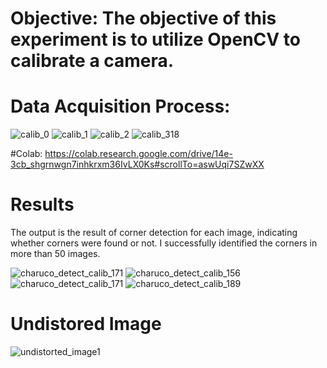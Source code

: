 
# Objective: The objective of this experiment is to utilize OpenCV to calibrate a camera.

# Data Acquisition Process:

![calib_0](https://github.com/user-attachments/assets/1413d02b-c47d-4b48-b218-79d77eb033a3)
![calib_1](https://github.com/user-attachments/assets/d9d4ee60-8b5b-4f7a-876d-0afe3f7c3918)
![calib_2](https://github.com/user-attachments/assets/199b7956-d667-46f8-83e5-8d79a75c4c03)
![calib_318](https://github.com/user-attachments/assets/6fcbeadc-2e2b-454d-ab7e-e786fa5d08f7)

#Colab:
https://colab.research.google.com/drive/14e-3cb_shgrnwgn7inhkrxm36IvLX0Ks#scrollTo=aswUqi7SZwXX
# Results
The output is the result of corner detection for each image, indicating whether corners were
found or not. I successfully identified the corners in more than 50 images.

![charuco_detect_calib_171](https://github.com/user-attachments/assets/77d4e00c-dd90-4f69-a055-6e6dbd5dac2d)
![charuco_detect_calib_156](https://github.com/user-attachments/assets/90e66612-49f0-4ccd-b132-93f6b26057d3)
![charuco_detect_calib_171](https://github.com/user-attachments/assets/aff2cd85-70e9-4a20-9939-797ea57366b1)
![charuco_detect_calib_189](https://github.com/user-attachments/assets/26cb7962-b9b2-4cea-9501-c008625d2d48)

# Undistored Image
![undistorted_image1](https://github.com/user-attachments/assets/fe912d4f-8f9a-4437-8c29-52798419606f)
